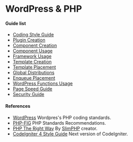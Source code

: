 WordPress & PHP
===

#### Guide list

 * [Coding Style Guide](https://github.com/contactjavas/tree/master/wp/coding-style-guide/)
 * [Plugin Creation](https://github.com/contactjavas/tree/master/wp/plugin-creation/)
 * [Component Creation](https://github.com/contactjavas/tree/master/wp/component-creation/)
 * [Component Usage](https://github.com/contactjavas/tree/master/wp/component-usage/)
 * [Framework Usage](https://github.com/contactjavas/tree/master/wp/framework-usage/)
 * [Template Creation](https://github.com/contactjavas/tree/master/wp/template-creation/)
 * [Template Placement](https://github.com/contactjavas/tree/master/wp/template-placement/)
 * [Global Distributions](https://github.com/contactjavas/tree/master/wp/global-distributions/)
 * [Enqueue Placement](https://github.com/contactjavas/tree/master/wp/enqueue-placement/)
 * [WordPress Functions Usage](https://github.com/contactjavas/tree/master/wp/wordpress-functions-usage)
 * [Page Speed Guide](https://github.com/contactjavas/tree/master/wp/page-speed-guide/)
 * [Security Guide](https://github.com/contactjavas/tree/master/wp/security-guide/)

#### References

 * [WordPress](https://make.wordpress.org/core/handbook/best-practices/coding-standards/php/) Wordpres's PHP coding standards.
 * [PHP-FIG](http://www.php-fig.org/psr/) PHP Standards Recommendations.
 * [PHP The Right Way](http://www.phptherightway.com/) By [SlimPHP](https://www.slimframework.com/) creator.
 * [CodeIgniter 4 Style Guide](https://bcit-ci.github.io/CodeIgniter4/contributing/styleguide.html) Next version of CodeIgniter.
